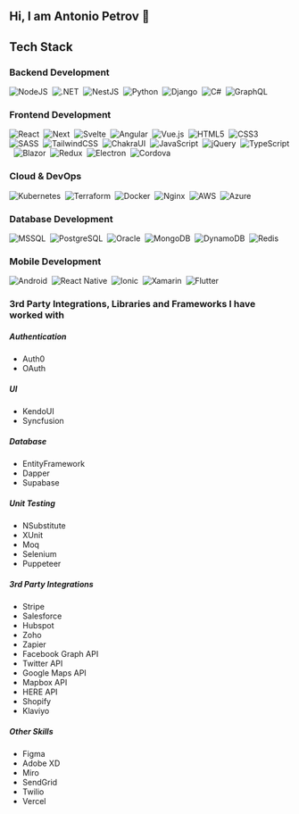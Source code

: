 ## Hi, I am Antonio Petrov 👋


<h2>Tech Stack</h2>

<h3>Backend Development</h3>
  
  ![NodeJS](https://img.shields.io/badge/node.js-6DA55F?style=for-the-badge&logo=node.js&logoColor=white)&nbsp;
  ![.NET](https://img.shields.io/badge/.NET-512BD4?style=for-the-badge&logo=.net&logoColor=white)&nbsp;
  ![NestJS](https://img.shields.io/badge/nestjs-E0234E?style=for-the-badge&logo=nestjs&logoColor=white)&nbsp;
  ![Python](https://img.shields.io/badge/python-3776AB?style=for-the-badge&logo=python&logoColor=white)&nbsp;
  ![Django](https://img.shields.io/badge/django-092E20?style=for-the-badge&logo=django&logoColor=white)&nbsp;
  ![C#](https://img.shields.io/badge/c%23-239120?style=for-the-badge&logo=c-sharp&logoColor=white)&nbsp;
  ![GraphQL](https://img.shields.io/badge/graphql-E10098?style=for-the-badge&logo=graphql&logoColor=white)&nbsp;

  
<h3>Frontend Development</h3>
  
  ![React](https://img.shields.io/badge/react-%2320232a.svg?style=for-the-badge&logo=react&logoColor=%2361DAFB)&nbsp;
  ![Next](https://img.shields.io/badge/Next-%2320262a.svg?style=for-the-badge&logo=react&logoColor=%2361DAFB)&nbsp;
  ![Svelte](https://img.shields.io/badge/svelte-FF3E00?style=for-the-badge&logo=svelte&logoColor=white)&nbsp;
  ![Angular](https://img.shields.io/badge/angular-DD0031?style=for-the-badge&logo=angular&logoColor=white)&nbsp;
  ![Vue.js](https://img.shields.io/badge/vue.js-4FC08D?style=for-the-badge&logo=vue.js&logoColor=white)&nbsp;
  ![HTML5](https://img.shields.io/badge/html5-%23E34F26.svg?style=for-the-badge&logo=html5&logoColor=white)&nbsp;
  ![CSS3](https://img.shields.io/badge/css3-%231572B6.svg?style=for-the-badge&logo=css3&logoColor=white)&nbsp;
  ![SASS](https://img.shields.io/badge/SASS-hotpink.svg?style=for-the-badge&logo=SASS&logoColor=white)&nbsp;
  ![TailwindCSS](https://img.shields.io/badge/tailwindcss-%2338B2AC.svg?style=for-the-badge&logo=tailwind-css&logoColor=white)&nbsp;
  ![ChakraUI](https://img.shields.io/badge/chakra_UI-%234ED1C5.svg?style=for-the-badge&logo=chakraui&logoColor=white)&nbsp;
  ![JavaScript](https://img.shields.io/badge/javascript-%23323330.svg?style=for-the-badge&logo=javascript&logoColor=%23F7DF1E)&nbsp;
  ![jQuery](https://img.shields.io/badge/jquery-%230769AD.svg?style=for-the-badge&logo=jquery&logoColor=white)&nbsp;
  ![TypeScript](https://img.shields.io/badge/typescript-007ACC?style=for-the-badge&logo=typescript&logoColor=white)&nbsp;
  ![Blazor](https://img.shields.io/badge/blazor-512BD4?style=for-the-badge&logo=blazor&logoColor=white)&nbsp;
  ![Redux](https://img.shields.io/badge/redux-764ABC?style=for-the-badge&logo=redux&logoColor=white)&nbsp;
  ![Electron](https://img.shields.io/badge/electron-47848F?style=for-the-badge&logo=electron&logoColor=white)&nbsp;
  ![Cordova](https://img.shields.io/badge/cordova-E8E8E8?style=for-the-badge&logo=apache-cordova&logoColor=black)&nbsp;


<h3>Cloud & DevOps</h3>

![Kubernetes](https://img.shields.io/badge/kubernetes-326CE5?style=for-the-badge&logo=kubernetes&logoColor=white)&nbsp;
![Terraform](https://img.shields.io/badge/terraform-7B42BC?style=for-the-badge&logo=terraform&logoColor=white)&nbsp;
![Docker](https://img.shields.io/badge/docker-2496ED?style=for-the-badge&logo=docker&logoColor=white)&nbsp;
![Nginx](https://img.shields.io/badge/nginx-009639?style=for-the-badge&logo=nginx&logoColor=white)&nbsp;
![AWS](https://img.shields.io/badge/aws-232F3E?style=for-the-badge&logo=amazon-aws&logoColor=white)&nbsp;
![Azure](https://img.shields.io/badge/azure-0078D4?style=for-the-badge&logo=microsoft-azure&logoColor=white)&nbsp;


<h3>Database Development</h3>

![MSSQL](https://img.shields.io/badge/mssql-CC2927?style=for-the-badge&logo=microsoft-sql-server&logoColor=white)&nbsp;
![PostgreSQL](https://img.shields.io/badge/postgresql-316192?style=for-the-badge&logo=postgresql&logoColor=white)&nbsp;
![Oracle](https://img.shields.io/badge/oracle-F80000?style=for-the-badge&logo=oracle&logoColor=white)&nbsp;
![MongoDB](https://img.shields.io/badge/mongodb-47A248?style=for-the-badge&logo=mongodb&logoColor=white)&nbsp;
![DynamoDB](https://img.shields.io/badge/dynamodb-4053D6?style=for-the-badge&logo=amazon-dynamodb&logoColor=white)&nbsp;
![Redis](https://img.shields.io/badge/redis-DC382D?style=for-the-badge&logo=redis&logoColor=white)&nbsp;

<h3>Mobile Development</h3>

![Android](https://img.shields.io/badge/Android-3DDC84?style=for-the-badge&logo=android&logoColor=white)&nbsp;
![React Native](https://img.shields.io/badge/react_native-%2320232a.svg?style=for-the-badge&logo=react&logoColor=%2361DAFB)&nbsp;
![Ionic](https://img.shields.io/badge/ionic-3880FF?style=for-the-badge&logo=ionic&logoColor=white)&nbsp;
![Xamarin](https://img.shields.io/badge/xamarin-3498DB?style=for-the-badge&logo=xamarin&logoColor=white)&nbsp;
![Flutter](https://img.shields.io/badge/flutter-02569B?style=for-the-badge&logo=flutter&logoColor=white)&nbsp;

<h3>3rd Party Integrations, Libraries and Frameworks I have worked with</h3>

<h5>Authentication</h5>
<ul>
  <li>Auth0</li>
  <li>OAuth</li>
</ul>

<h5>UI</h5>
<ul>
  <li>KendoUI</li>
  <li>Syncfusion</li>
</ul>

<h5>Database</h5>
<ul>
  <li>EntityFramework</li>
  <li>Dapper</li>
  <li>Supabase</li>
</ul>

<h5>Unit Testing</h5>
<ul>
  <li>NSubstitute</li>
  <li>XUnit</li>
  <li>Moq</li>
  <li>Selenium</li>
  <li>Puppeteer</li>
</ul>

<h5>3rd Party Integrations</h5>
<ul>
  <li>Stripe</li>
  <li>Salesforce</li>
  <li>Hubspot</li>
  <li>Zoho</li>
  <li>Zapier</li>
  <li>Facebook Graph API</li>
  <li>Twitter API</li>
  <li>Google Maps API</li>
  <li>Mapbox API</li>
  <li>HERE API</li>
  <li>Shopify</li>
  <li>Klaviyo</li>
</ul>

<h5>Other Skills</h5>
<ul>
  <li>Figma</li>
  <li>Adobe XD</li>
  <li>Miro</li>
  <li>SendGrid</li>
  <li>Twilio</li>
  <li>Vercel</li>
</ul>
